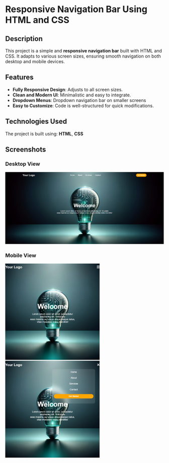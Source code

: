# Responsive Navigation Bar Using HTML and CSS

## Description  
This project is a simple and **responsive navigation bar** built with HTML and CSS. It adapts to various screen sizes, ensuring smooth navigation on both desktop and mobile devices.

## Features  
- **Fully Responsive Design**: Adjusts to all screen sizes.  
- **Clean and Modern UI**: Minimalistic and easy to integrate.  
- **Dropdown Menus**: Dropdown navigation bar on smaller screens
- **Easy to Customize**: Code is well-structured for quick modifications.  

## Technologies Used
The project is built using:
**HTML**,
**CSS**

## Screenshots  
### Desktop View  
<img src="images/view1.png" alt="Desktop View" width="800">

### Mobile View  
<img src="images/view2.png" alt="Mobile View 1" width="300">
<img src="images/view3.png" alt="Mobile View 2" width="300">
